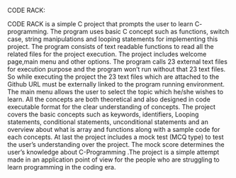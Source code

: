 CODE RACK:

CODE RACK is a simple C project that prompts the user to learn C- programming.  The program uses basic C concept such as functions, switch case, string manipulations and looping statements for implementing this project. The program consists of text readable functions to read all the related files for the project execution. 
                    The project includes welcome page,main menu and other options. The program calls 23 external text files for execution purpose and the program won’t run without that 23 text files. So while executing the project the 23 text files which are attached to the Github URL must be externally linked to the program running environment. 
The main menu allows the user to select the topic which he/she wishes to learn. All the concepts are both theoretical and also designed in code executable format for the clear understanding of concepts. 
The project covers the basic concepts such as keywords, identifiers, Looping statements, conditional statements, unconditional statements and an overview about what is array and functions along with a sample code for each concepts. 
At last the project includes a mock test (MCQ type) to test the user’s understanding over the project. The mock score determines the user’s knowledge about C-Programming .The project is a simple attempt made in an application point of view for the people who are struggling to learn programming in the coding era.
